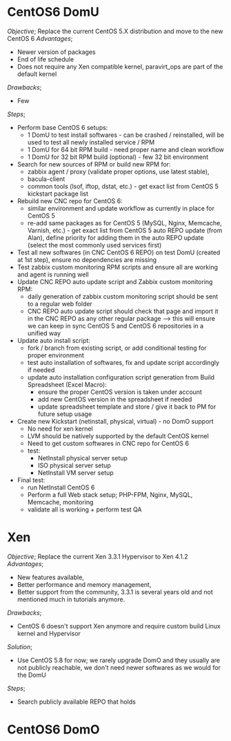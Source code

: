 # CentOS6 DomU
_Objective_; Replace the current CentOS 5.X distribution and move to the new CentOS 6
_Advantages_; 

- Newer version of packages
- End of life schedule
- Does not require any Xen compatible kernel, paravirt_ops are part of the default kernel

_Drawbacks_;

- Few

_Steps_;

- Perform base CentOS 6 setups:
  - 1 DomU to test install softwares - can be crashed / reinstalled, will be used to test all newly installed service / RPM
  - 1 DomU for 64 bit RPM build - need proper name and clean workflow
  - 1 DomU for 32 bit RPM build (optional) - few 32 bit environment
- Search for new sources of RPM or build new RPM for:
  - zabbix agent / proxy (validate proper options, use latest stable),
  - bacula-client
  - common tools (lsof, iftop, dstat, etc.) - get exact list from CentOS 5 kickstart package list
- Rebuild new CNC repo for CentOS 6:
  - similar environment and update workflow as currently in place for CentOS 5
  - re-add same packages as for CentOS 5 (MySQL, Nginx, Memcache, Varnish, etc.) - get exact list from CentOS 5 auto REPO update (from Alan), define priority for adding them in the auto REPO update (select the most commonly used services first)
- Test all new softwares (in CNC CentOS 6 REPO) on test DomU (created at 1st step), ensure no dependencies are missing
- Test zabbix custom monitoring RPM scripts and ensure all are working and agent is running well
- Update CNC REPO auto update script and Zabbix custom monitoring RPM:
  - daily generation of zabbix custom monitoring script should be sent to a regular web folder
  - CNC REPO auto update script should check that page and import it in the CNC REPO as any other regular package
  --> this will ensure we can keep in sync CentOS 5 and CentOS 6 repositories in a unified way
- Update auto install script:
  - fork / branch from existing script, or add conditional testing for proper environment
  - test auto installation of softwares, fix and update script accordingly if needed
  - update auto installation configuration script generation from Build Spreadsheet (Excel Macro):
    - ensure the proper CentOS version is taken under account
    - add new CentOS version in the spreadsheet if needed
    - update spreadsheet template and store / give it back to PM for future setup usage
- Create new Kickstart (netinstall, physical, virtual) - no DomO support
  - No need for xen kernel
  - LVM should be natively supported by the default CentOS kernel
  - Need to get custom softwares in CNC repo for CentOS 6
  - test:
    - NetInstall physical server setup
    - ISO physical server setup
    - NetInstall VM server setup
- Final test:
  - run NetInstall CentOS 6
  - Perform a full Web stack setup; PHP-FPM, Nginx, MySQL, Memcache, monitoring 
  - validate all is working + perform test QA

# Xen
_Objective_; Replace the current Xen 3.3.1 Hypervisor to Xen 4.1.2
_Advantages_; 

- New features available,
- Better performance and memory management,
- Better support from the community, 3.3.1 is several years old and not mentioned much in tutorials anymore.

_Drawbacks_;

- CentOS 6 doesn't support Xen anymore and require custom build Linux kernel and Hypervisor

_Solution_;

- Use CentOS 5.8 for now; we rarely upgrade DomO and they usually are not publicly reachable, we don't need newer softwares as we would for the DomU

_Steps_;

- Search publicly available REPO that holds

# CentOS6 DomO